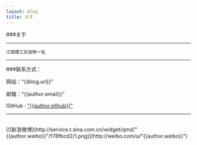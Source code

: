 ```yaml
---
layout: blog
title: 关于
---
```

	
###关于

----

	江南理工实验狗一名

----

###联系方式：

网站：“{{blog.url}}”

邮箱：“{{author.email}}"	

GitHub : ["{{author.github}}"]("{{author.github}}")

<script>
window.tctipConfig = {
        staticPrefix:   "http://static.tctip.com",
        buttonImageId:  7,
        list:{
            alipay: {qrimg: "https://raw.githubusercontent.com/flyingyouth/Jekyll-Light/gh-pages/img/alipayqr.png"},
            weixin:{qrimg: "https://raw.githubusercontent.com/flyingyouth/Jekyll-Light/gh-pages/img/wxqr.png"},
        }
};
</script>
<script src="http://static.tctip.com/js/tctip.min.js"></script>

----
<br> 
[![新浪微博](http://service.t.sina.com.cn/widget/qmd/"{{author.weibo}}"/f78fbcd2/1.png)](http://weibo.com/u/"{{author.weibo}}")
